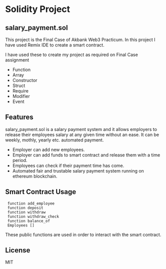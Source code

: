 # Solidity Project
## salary_payment.sol 

This project is the Final Case of Akbank Web3 Practicum.
In this project I have used Remix IDE to create a smart contract.

I have used these to create my project as required on Final Case assignment
- Function
- Array
- Constructor
- Struct
- Require
- Modifier
- Event

## Features

salary_payment.sol is a salary payment system and it allows employers to release their employees salary at any given time without an ease. It can be weekly, mothly, yearly etc. automated payment.

- Employer can add new employees.
- Employer can add funds to smart contract and release them with a time period.
- Employees can check if their payment time has come.
- Automated fair and trustable salary payment system running on ethereum blockchain.

## Smart Contract Usage

```solidity
 function add_employee
 function deposit
 function withdraw
 function withdraw_check
 function balance_of
 Employees []
```

These public functions are used in order to interact with the smart contract.

## License

MIT


